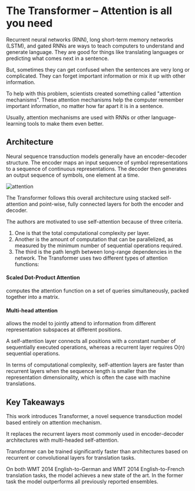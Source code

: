 
# The Transformer – Attention is all you need


Recurrent neural networks (RNN), long short-term memory networks (LSTM), and gated RNNs are ways to teach computers to understand and generate language. They are good for things like translating languages or predicting what comes next in a sentence.

But, sometimes they can get confused when the sentences are very long or complicated. They can forget important information or mix it up with other information.

To help with this problem, scientists created something called "attention mechanisms". These attention mechanisms help the computer remember important information, no matter how far apart it is in a sentence.

Usually, attention mechanisms are used with RNNs or other language-learning tools to make them even better.

## Architecture

Neural sequence transduction models generally have an encoder-decoder structure. The encoder maps an input sequence of symbol representations to a sequence of continuous representations. The decoder then generates an output sequence of symbols, one element at a time.

![attention](link)

The Transformer follows this overall architecture using stacked self-attention and point-wise, fully connected layers for both the encoder and decoder.

The authors are motivated to use self-attention because of three criteria.  

1) One is that the total computational complexity per layer.
2) Another is the amount of computation that can be parallelized, as measured by the minimum number of sequential operations required.
3) The third is the path length between long-range dependencies in the network.
The Transformer uses two different types of attention functions:

#### Scaled Dot-Product Attention 
computes the attention function on a set of queries simultaneously, packed together into a matrix.

#### Multi-head attention
allows the model to jointly attend to information from different representation subspaces at different positions.

A self-attention layer connects all positions with a constant number of sequentially executed operations, whereas a recurrent layer requires O(n) sequential operations.

In terms of computational complexity, self-attention layers are faster than recurrent layers when the sequence length is smaller than the representation dimensionality, which is often the case with machine translations.

## Key Takeaways
This work introduces Transformer, a novel sequence transduction model based entirely on attention mechanism.

It replaces the recurrent layers most commonly used in encoder-decoder architectures with multi-headed self-attention.

Transformer can be trained significantly faster than architectures based on recurrent or convolutional layers for translation tasks.

On both WMT 2014 English-to-German and WMT 2014 English-to-French translation tasks, the model achieves a new state of the art.  In the former task the model outperforms all previously reported ensembles.
